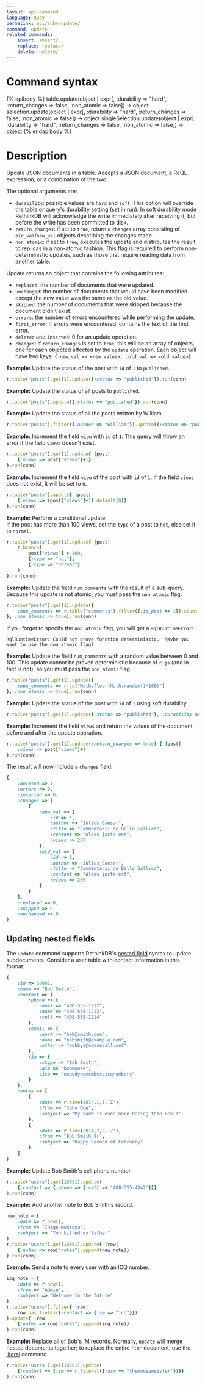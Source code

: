```yaml
---
layout: api-command
language: Ruby
permalink: api/ruby/update/
command: update
related_commands:
    insert: insert/
    replace: replace/
    delete: delete/
---
```



# Command syntax #

{% apibody %}
table.update(object | expr[, :durability => "hard", :return_changes => false, :non_atomic => false])
    &rarr; object
selection.update(object | expr[, :durability => "hard", :return_changes => false, :non_atomic => false])
    &rarr; object
singleSelection.update(object | expr[, :durability => "hard", :return_changes => false, :non_atomic => false])
    &rarr; object
{% endapibody %}


# Description #

Update JSON documents in a table. Accepts a JSON document, a ReQL expression, or a combination of the two.

The optional arguments are:

- `durability`: possible values are `hard` and `soft`. This option will override the table or query's durability setting (set in [run](/api/ruby/run/)). In soft durability mode RethinkDB will acknowledge the write immediately after receiving it, but before the write has been committed to disk.
- `return_changes`: if set to `true`, return a `changes` array consisting of `old_val`/`new_val` objects describing the changes made.
- `non_atomic`: if set to `true`, executes the update and distributes the result to replicas in a non-atomic fashion. This flag is required to perform non-deterministic updates, such as those that require reading data from another table.

Update returns an object that contains the following attributes:

- `replaced`: the number of documents that were updated.
- `unchanged`: the number of documents that would have been modified except the new value was the same as the old value.
- `skipped`: the number of documents that were skipped because the document didn't exist.
- `errors`: the number of errors encountered while performing the update.
- `first_error`: If errors were encountered, contains the text of the first error.
- `deleted` and `inserted`: 0 for an update operation.
- `changes`: if `return_changes` is set to `true`, this will be an array of objects, one for each objected affected by the `update` operation. Each object will have two keys: `{:new_val => <new value>, :old_val => <old value>}`.


__Example:__ Update the status of the post with `id` of `1` to `published`.

```rb
r.table("posts").get(1).update({:status => "published"}).run(conn)
```

__Example:__ Update the status of all posts to `published`.

```rb
r.table("posts").update({:status => "published"}).run(conn)
```

__Example:__ Update the status of all the posts written by William.

```rb
r.table("posts").filter({:author => "William"}).update({:status => "published"}).run(conn)
```

__Example:__ Increment the field `view` with `id` of `1`.
This query will throw an error if the field `views` doesn't exist.

```rb
r.table("posts").get(1).update{ |post|
    {:views => post["views"]+1}
}.run(conn)
```

__Example:__ Increment the field `view` of the post with `id` of `1`.
If the field `views` does not exist, it will be set to `0`.

```rb
r.table("posts").update{ |post|
    {:views => (post["views"]+1).default(0)}
}.run(conn)
```

__Example:__ Perform a conditional update.  
If the post has more than 100 views, set the `type` of a post to `hot`, else set it to `normal`.

```rb
r.table("posts").get(1).update{ |post|
    r.branch(
        post["views"] > 100,
        {:type => "hot"},
        {:type => "normal"}
    )
}.run(conn)
```

__Example:__ Update the field `num_comments` with the result of a sub-query. Because this update is not atomic, you must pass the `non_atomic` flag.

```rb
r.table("posts").get(1).update({
    :num_comments => r.table("comments").filter({:id_post => 1}).count()
}, :non_atomic => true).run(conn)
```

If you forget to specify the `non_atomic` flag, you will get a `RqlRuntimeError`:

```
RqlRuntimeError: Could not prove function deterministic.  Maybe you want to use the non_atomic flag? 
```

__Example:__ Update the field `num_comments` with a random value between 0 and 100. This update cannot be proven deterministic because of `r.js` (and in fact is not), so you must pass the `non_atomic` flag.

```rb
r.table("posts").get(1).update({
    :num_comments => r.js("Math.floor(Math.random()*100)")
}, :non_atomic => true).run(conn)
```

__Example:__ Update the status of the post with `id` of `1` using soft durability.

```rb
r.table("posts").get(1).update({:status => "published"}, :durability => "soft").run(conn)
```

__Example:__ Increment the field `views` and return the values of the document before and after the update operation.

```rb
r.table("posts").get(1).update(:return_changes => true) { |post|
    :views => post["views"]+1
}.run(conn)
```

The result will now include a `changes` field:

```rb
{
    :deleted => 1,
    :errors => 0,
    :inserted => 0,
    :changes => [
        {
            :new_val => {
                :id => 1,
                :author => "Julius_Caesar",
                :title => "Commentarii de Bello Gallico",
                :content => "Aleas jacta est",
                :views => 207
            },
            :old_val => {
                :id => 1,
                :author => "Julius_Caesar",
                :title => "Commentarii de Bello Gallico",
                :content => "Aleas jacta est",
                :views => 206
            }
        }
    ],
    :replaced => 0,
    :skipped => 0,
    :unchanged => 0
}
```

## Updating nested fields ##

The `update` command supports RethinkDB's [nested field][nf] syntax to update subdocuments. Consider a user table with contact information in this format:

[nf]: /docs/nested-fields/ruby

```rb
{
    :id => 10001,
    :name => "Bob Smith",
    :contact => {
        :phone => {
            :work => "408-555-1212",
            :home => "408-555-1213",
            :cell => "408-555-1214"
        },
        :email => {
            :work => "bob@smith.com",
            :home => "bobsmith@example.com",
            :other => "bobbys@moosecall.net"
        },
        :im => {
            :skype => "Bob Smith",
            :aim => "bobmoose",
            :icq => "nobodyremembersicqnumbers"
        }
    },
    :notes => [
        {
            :date => r.time(2014,1,1,'Z'),
            :from => "John Doe",
            :subject => "My name is even more boring than Bob's"
        },
        {
            :date => r.time(2014,2,2,'Z'),
            :from => "Bob Smith Sr",
            :subject => "Happy Second of February"
        }
    ]
}
```

__Example:__ Update Bob Smith's cell phone number.

```rb
r.table("users").get(10001).update(
    {:contact => {:phone => {:cell => "408-555-4242"}}}
).run(conn)
```

__Example:__ Add another note to Bob Smith's record.

```rb
new_note = {
    :date => r.now(),
    :from => "Inigo Montoya",
    :subject => "You killed my father"
}
r.table("users").get(10001).update{ |row|
    {:notes => row["notes"].append(new_note)}
}.run(conn)
```

__Example:__ Send a note to every user with an ICQ number.

```rb
icq_note = {
    :date => r.now(),
    :from => "Admin",
    :subject => "Welcome to the future"
}
r.table("users").filter{ |row|
    row.has_fields({:contact => {:im => "icq"}})
}.update{ |row|
    {:notes => row["notes"].append(icq_note)}
}.run(conn)
```

__Example:__ Replace all of Bob's IM records. Normally, `update` will merge nested documents together; to replace the entire `"im"` document, use the [literal][] command.

[literal]: /api/ruby/literal/

```rb
r.table('users').get(10001).update(
    {:contact => {:im => r.literal({:aim => "themoosemeister"})}}
).run(conn)
```
